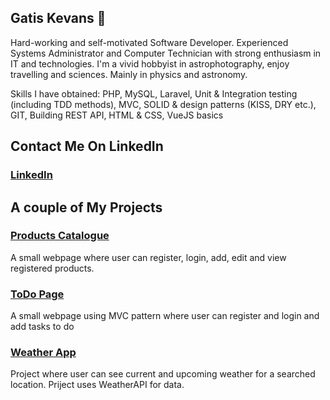 ## Gatis Kevans 👋

Hard-working and self-motivated Software Developer. Experienced Systems Administrator and Computer Technician with strong enthusiasm in IT and technologies.
I'm a vivid hobbyist in astrophotography, enjoy travelling and sciences. Mainly in physics and astronomy.

Skills I have obtained: PHP, MySQL, Laravel, Unit & Integration testing (including TDD methods), MVC, SOLID & design patterns (KISS, DRY etc.), GIT, Building REST API, HTML & CSS, VueJS basics

## Contact Me On LinkedIn

### [LinkedIn](https://www.linkedin.com/in/gatis-kevans/)

## A couple of My Projects

### [Products Catalogue](https://github.com/gatiskevans/Product-catalogue)
A small webpage where user can register, login, add, edit and view registered products.

### [ToDo Page](https://github.com/gatiskevans/Login-Register-ToDo-App)
A small webpage using MVC pattern where user can register and login and add tasks to do

### [Weather App](https://github.com/gatiskevans/weather-app)
Project where user can see current and upcoming weather for a searched location. Priject uses WeatherAPI for data.
